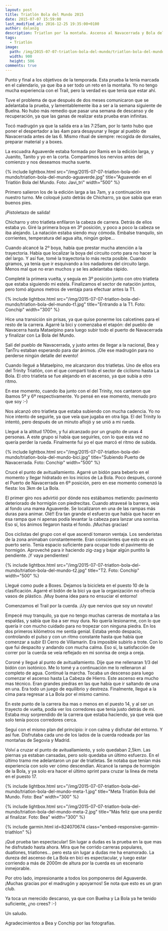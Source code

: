 ```yaml
---
layout: post
title: Triatlón Bola del Mundo 2015
date: 2015-07-07 15:59:00
last_modified_at: 2016-12-25 19:35:00+0100
author: dalanzg
description: Triatlon por la montaña. Ascenso al Navacerrada y Bola del Mundo, y a continuación carrera por la cuerda larga. Así ponemos punto final a la temporada.
tags:
  - Triatlón
image:
  path: /img/2015-07-07-triatlon-bola-del-mundo/triatlon-bola-del-mundo-aguaverde.jpg
  width: 900
  height: 506
comments: true
---
```


Punto y final a los objetivos de la temporada. Esta prueba la tenía marcada en el calendario, ya que iba a ser todo un reto en la montaña. Yo no tengo mucha experiencia con el Trail, pero la verdad es que tenía que estar ahí.

Tuve el problema de que después de dos meses comunicaron que se adelantaba la prueba, y lamentablemente iba a ser a la semana siguiente de Buelna. No hubo más remedio que pasar una semana de descanso y de recuperación, ya que las ganas de realizar esta prueba eran infinitas.

Tocó madrugón ya que la salida era a las 7:25am, por lo tanto hubo que poner el despertador a las 4am para desayunar y llegar al pueblo de Navacerrada antes de las 6. Mismo ritual de siempre: recogida de dorsales, preparar material y a boxes.

La escuadra Aguaverde estaba formada por Ramis en la edición larga, y Juanito, Tanito y yo en la corta. Compartimos los nervios antes del comienzo y nos deseamos mucha suerte.

{% include lightbox.html src="/img/2015-07-07-triatlon-bola-del-mundo/triatlon-bola-del-mundo-aguaverde.jpg" title="Aguaverde en el Triatlón Bola del Mundo. Foto: Javi_tri" width="500" %}

Primero salieron los de la edición larga a las 7am, y a continuación era nuestro turno. Me coloqué justo detrás de Chicharro, ya que sabía que eran buenos pies.

¡Pistoletazo de salida!

Chicharro y otro triatleta enfilaron la cabeza de carrera. Detrás de ellos estaba yo. Giré la primera boya en 3º posición, y poco a poco la cabeza se iba alejando. La natación estaba siendo muy cómoda. Embalse tranquilo, sin corrientes, temperatura del agua alta, ningún golpe...

Cuando alcancé la 2º boya, había que prestar mucha atención a la trayectoria. Había que localizar la boya del circuito corto para no hacer la del largo. Y así fue, tomé la trayectoria lo más recta posible. Cuando giramos, ya tenía que ir esquivando a los nadadores del circuito largo. Menos mal que no eran muchos y se les adelantaba rápido.

Completé la primera vuelta, y seguía en 3º posición junto con otro triatleta que estaba siguiendo mi estela. Finalizamos el sector de natación juntos, pero tomó algunos metros de ventaja para efectuar antes la T1.

{% include lightbox.html src="/img/2015-07-07-triatlon-bola-del-mundo/triatlon-bola-del-mundo-t1.jpg" title="Entrando a la T1. Foto: Conchip" width="300" %}

Hice una transición sin prisas, ya que quise ponerme los calcetines para el resto de la carrera. Agarré la bici y comenzaba el etapón: del pueblo de Navacerra hasta Mataelpino para luego subir todo el puerto de Navacerrada y finalizar con La Bola del Mundo.

Salí del pueblo de Navacerrada, y justo antes de llegar a la nacional, Bea y TanTru estaban esperando para dar ánimos. ¡Ole ese madrugón para no perderse ningún detalle del evento!

Cuando llegué a Mataelpino, me alcanzaron dos triatletas. Uno de ellos era del Trinity Triatlón, con el que compartí todo el sector de ciclismo hasta La Bola. El otro triatleta se fue alejando en el ascenso, ya que subía a otro ritmo.

En ese momento, cuando iba junto con el del Trinity, nos cantaron que íbamos 5º y 6º respectivamente. Yo pensé en ese momento, menudo pro que soy :-)

Nos alcanzó otro triatleta que estaba subiendo con mucha cadencia. Yo no hice intento de seguirle, ya que veía que jugaba en otra liga. El del Trinity lo intentó, pero después de un minuto aflojó y se unió a mi rueda.

Llegué a la altitud 1700m, y fui alcanzado por un grupito de unas 4 personas. A este grupo sí había que seguirles, con lo que esta vez no quería perder la rueda. Finalmente fui yo el que marcó el ritmo de subida.

{% include lightbox.html src="/img/2015-07-07-triatlon-bola-del-mundo/triatlon-bola-del-mundo-bici.jpg" title="Subiendo Puerto de Navacerrada. Foto: Conchip" width="500" %}

Crucé el punto de avituallamiento. Agarré un bidón para beberlo en el momento y llegar hidratado en los inicios de La Bola. Poco después, coroné el Puerto de Navacerrada en 6º posición, pero en ese momento comenzó la fiesta: los 3km de La Bola.

El primer giro nos advirtió por dónde nos estábamos metiendo: pavimento deteriorado de hormigón con piedrecitas. Cuando atravesé la barrera, veía al fondo una marea Aguaverde. Se localizaron en una de las rampas más duras para animar. Olé!! Era tan grande el esfuerzo que había que hacer en esa rampa que ni apenas podía levantar la cabeza para lanzar una sonrisa. Eso sí, los ánimos llegaron hasta el fondo. ¡Muchas gracias!

Dos ciclistas del grupo con el que ascendí tomaron ventaja. Los senderistas de la zona animaban constantemente. Eran conscientes que esto era un puerto serio. Tenía espacio suficiente para ocupar todo el pavimento de hormigón. Aproveché para ir haciendo zig-zag y bajar algún puntito la pendiente. ¡Y vaya pendientes!

{% include lightbox.html src="/img/2015-07-07-triatlon-bola-del-mundo/triatlon-bola-del-mundo-t2.jpg" title="T2. Foto: Conchip" width="500" %}

Llegué como pude a Boxes. Dejamos la bicicleta en el puesto 10 de la clasificación. Agarré el bidón de la bici ya que la organización no ofrecía vasos de plástico. ¡Muy buena idea para no ensuciar el entorno!

Comenzamos el Trail por la cuerda. ¡Uy que nervios que soy un novato!

Empecé muy tranquilo, ya que no tengo muchas carreras de montaña a las espaldas, y sabía que iba a ser muy dura. No quería lesionarme, con lo que quería ir con mucho cuidado para no tropezar con ninguna piedra. En los dos primeros kilómetros me sentía genial. Estaba yendo despacio, controlando el pulso y con un ritmo constante hasta que había que comenzar a subir El Cerro de Villamarín. Era imposible subirlo a trote. Con lo que fui despacito y andando con mucha calma. Eso sí, la satisfacción de correr por la cuerda se veía reflejado en mi sonrisa de oreja a oreja.

Coroné y llegué al punto de avituallamiento. Dije que me rellenaran 1/3 del bidón con isotónico. Me lo tomé y a continuación me lo rellenaron al completo de agua. Continué la marcha. Tocaba un descenso para luego comenzar el ascenso hasta La Cabeza de Hierro. Este ascenso era mucho mas técnico. Eran grandes piedras en las que había que ir saltando de una en una. Era todo un juego de equilibrio y destreza. Finalmente, llegué a la cima para regresar a La Bola por el mismo camino.

En este punto de la carrera iba mas o menos en el puesto 14, y al ser un trayecto de vuelta, podía ver los corredores que tenía justo detrás de mi. Estaba muy sorprendido de la carrera que estaba haciendo, ya que veía que solo tenía pocos corredores cerca.

Seguí con el mismo plan del principio: ir con calma y disfrutar del entorno. Y así fue. Disfrutaba cada uno de los lados de la cuerda rodeada por las montañas de Segovia y Madrid.

Volví a cruzar el punto de avituallamiento, y solo quedaban 2,5km. Las piernas ya estaban cansadas, pero solo quedaba un último esfuerzo. En el último tramo me adelantaron un par de triatletas. Se notaba que tenían más experiencia con solo ver cómo descendían. Alcancé la rampa de hormigón de la Bola, y ya solo era hacer el último sprint para cruzar la línea de meta en el puesto 17.

{% include lightbox.html src="/img/2015-07-07-triatlon-bola-del-mundo/triatlon-bola-del-mundo-meta-1.jpg" title="Meta Triatlón Bola del Mundo. Foto: Bea" width="300" %}

{% include lightbox.html src="/img/2015-07-07-triatlon-bola-del-mundo/triatlon-bola-del-mundo-meta-2.jpg" title="Más feliz que una perdiz al finalizar. Foto: Bea" width="300" %}

{% include garmin.html id=824070674 class="embed-responsive-garmin-triathlon" %}

¡Qué prueba tan espectacular! Sin lugar a dudas es la prueba en la que mas he disfrutado hasta ahora. Mira que he corrido carreras populares, duatlones, triatlones... pero esta sin lugar a dudas me ha enamorado. La dureza del ascenso de La Bola en bici es espectacular, y luego estar corriendo a más de 2000m de altura por la cuerda es un escenario inmejorable.

Por otro lado, impresionante a todos los pomponeros del Aguaverde. ¡Muchas gracias por el madrugón y apoyarnos! Se nota que esto es un gran club.

Ya toca un merecido descanso, ya que con Buelna y La Bola ya he tenido suficiente, ¿no crees? :-)

Un saludo.

Agradecimientos a Bea y Conchip por las fotografías.
